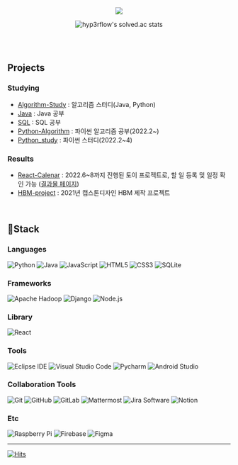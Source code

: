 <div>
<div align="center">
  <img src="https://capsule-render.vercel.app/api?type=transparent&color=gradient&height=150&section=header&text=WELCOME&fontColor=ffd700&animation=fadeIn&fontSize=80&desc=minjeong's%20profile&descAlign=70&descAlignY=72" />
  
  ![hyp3rflow's solved.ac stats](https://github-readme-solvedac.hyp3rflow.vercel.app/api/?handle=wjddlsp0507)
  <!-- ![jeong's Github Stats](https://github-readme-stats.vercel.app/api?username=jeong57&bg_color=30,e96443,904e95&title_color=fff&text_color=fff) -->
</div>

  <br><br>
  ## Projects
  ### Studying
  * [Algorithm-Study](https://github.com/jeong57/Algorithm-Study) : 알고리즘 스터디(Java, Python)
  * [Java](https://github.com/jeong57/Java) : Java 공부
  * [SQL](https://github.com/jeong57/SQL) : SQL 공부
  * [Python-Algorithm](https://github.com/jeong57/Python-Algorithm) : 파이썬 알고리즘 공부(2022.2~)
  * [Python_study](https://github.com/windy825/Python_study) : 파이썬 스터디(2022.2~4)
  ### Results
  * [React-Calenar](https://github.com/jeong57/React-Calendar) : 2022.6~8까지 진행된 토이 프로젝트로, 할 일 등록 및 일정 확인 가능 ([결과물 페이지](https://jeong57.github.io/React-Calendar/))
  * [HBM-project](https://github.com/jeong57/HBM-project) : 2021년 캡스톤디자인 HBM 제작 프로젝트
  
  <br>
  
  ## :rabbit2:Stack
  ### Languages
  ![Python](https://img.shields.io/badge/Python-3776AB.svg?&style=for-the-badge&logo=Python&logoColor=white)
  ![Java](https://img.shields.io/badge/Java-007396.svg?&style=for-the-badge&logo=Java&logoColor=white)
  ![JavaScript](https://img.shields.io/badge/JavaScript-F7DF1E.svg?&style=for-the-badge&logo=JavaScript&logoColor=white)
  ![HTML5](https://img.shields.io/badge/HTML5-E34F26.svg?&style=for-the-badge&logo=HTML5&logoColor=white)
  ![CSS3](https://img.shields.io/badge/CSS3-1572B6.svg?&style=for-the-badge&logo=CSS3&logoColor=white)
  ![SQLite](https://img.shields.io/badge/SQLite-003B57.svg?&style=for-the-badge&logo=SQLite&logoColor=white)
  
  ### Frameworks
  ![Apache Hadoop](https://img.shields.io/badge/Apache%20Hadoop-66CCFF.svg?&style=for-the-badge&logo=Apache%20Hadoop&logoColor=white)
  ![Django](https://img.shields.io/badge/Django-092E20.svg?&style=for-the-badge&logo=Django&logoColor=white)
  ![Node.js](https://img.shields.io/badge/Node.js-339933.svg?&style=for-the-badge&logo=Node.js&logoColor=white)
  
  ### Library
  ![React](https://img.shields.io/badge/React-61DAFB.svg?&style=for-the-badge&logo=React&logoColor=white)

  ### Tools
  ![Eclipse IDE](https://img.shields.io/badge/Eclipse%20IDE-2C2255.svg?&style=for-the-badge&logo=Eclipse%20IDE&logoColor=white)
  ![Visual Studio Code](https://img.shields.io/badge/Visual%20Studio%20Code-007ACC.svg?&style=for-the-badge&logo=Visual%20Studio%20Code&logoColor=white)
  ![Pycharm](https://img.shields.io/badge/Pycharm-000000.svg?&style=for-the-badge&logo=Pycharm&logoColor=white)
  ![Android Studio](https://img.shields.io/badge/Android%20Stdio-3DDC84.svg?&style=for-the-badge&logo=Android%20Studio&logoColor=white)
  
  ### Collaboration Tools
  ![Git](https://img.shields.io/badge/Git-F05032.svg?&style=for-the-badge&logo=Git&logoColor=white)
  ![GitHub](https://img.shields.io/badge/GitHub-181717.svg?&style=for-the-badge&logo=GitHub&logoColor=white)
  ![GitLab](https://img.shields.io/badge/GitLab-FC6D26.svg?&style=for-the-badge&logo=GitLab&logoColor=white)
  ![Mattermost](https://img.shields.io/badge/Mattermost-0058CC.svg?&style=for-the-badge&logo=Mattermost&logoColor=white)
  ![Jira Software](https://img.shields.io/badge/Jira%20Software-0052CC.svg?&style=for-the-badge&logo=Jira%20Software&logoColor=white)
  ![Notion](https://img.shields.io/badge/Notion-000000.svg?&style=for-the-badge&logo=Notion&logoColor=white)

  ### Etc
  ![Raspberry Pi](https://img.shields.io/badge/Raspberry%20Pi-A22846.svg?&style=for-the-badge&logo=Raspberry%20Pi&logoColor=white)
  ![Firebase](https://img.shields.io/badge/Firebase-FFCA28.svg?&style=for-the-badge&logo=Firebase&logoColor=white)
  ![Figma](https://img.shields.io/badge/Figma-F24E1E.svg?&style=for-the-badge&logo=Figma&logoColor=white)
</div>
<hr>

[![Hits](https://hits.seeyoufarm.com/api/count/incr/badge.svg?url=https%3A%2F%2Fgithub.com%2Fjeong57%2F&count_bg=%232A7FFF&title_bg=%23555555&icon=&icon_color=%23E7E7E7&title=hits&edge_flat=false)](https://hits.seeyoufarm.com)

<!--
**jeong57/jeong57** is a ✨ _special_ ✨ repository because its `README.md` (this file) appears on your GitHub profile.

Here are some ideas to get you started:

- 🔭 I’m currently working on ...
- 🌱 I’m currently learning ...
- 👯 I’m looking to collaborate on ...
- 🤔 I’m looking for help with ...
- 💬 Ask me about ...
- 📫 How to reach me: ...
- 😄 Pronouns: ...
- ⚡ Fun fact: ...
-->
